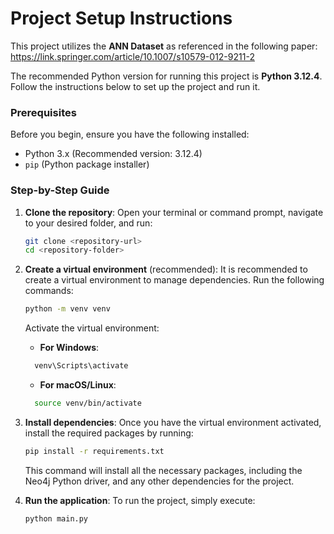 # Project Setup Instructions

This project utilizes the **ANN Dataset** as referenced in the following paper:  
https://link.springer.com/article/10.1007/s10579-012-9211-2

The recommended Python version for running this project is **Python 3.12.4**. Follow the instructions below to set up the project and run it.

### Prerequisites
Before you begin, ensure you have the following installed:
- Python 3.x (Recommended version: 3.12.4)
- `pip` (Python package installer)

### Step-by-Step Guide

1. **Clone the repository**:
   Open your terminal or command prompt, navigate to your desired folder, and run:
   
   ```bash
   git clone <repository-url>
   cd <repository-folder>
   ```

2. **Create a virtual environment** (recommended):
   It is recommended to create a virtual environment to manage dependencies.
   Run the following commands:
   
   ```bash
   python -m venv venv
   ```

   Activate the virtual environment:
   - **For Windows**:
   
   ```bash
     venv\Scripts\activate
   ```
     
   - **For macOS/Linux**:
   
   ```bash
     source venv/bin/activate
   ```

3. **Install dependencies**:
   Once you have the virtual environment activated, install the required packages by running:
   
   ```bash
   pip install -r requirements.txt
   ```

   This command will install all the necessary packages, including the Neo4j Python driver, and any other dependencies for the project.

4. **Run the application**:
   To run the project, simply execute:

   ```bash
   python main.py
   ```